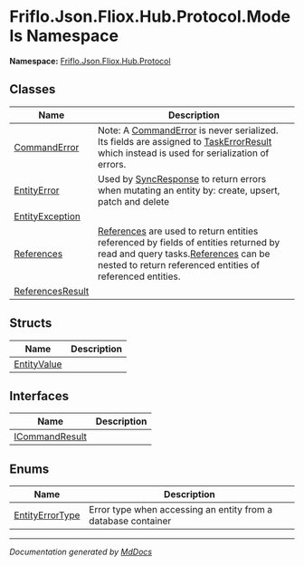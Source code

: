 ﻿<!--  
  <auto-generated>   
    The contents of this file were generated by a tool.  
    Changes to this file may be list if the file is regenerated  
  </auto-generated>   
-->

# Friflo.Json.Fliox.Hub.Protocol.Models Namespace

**Namespace:** [Friflo.Json.Fliox.Hub.Protocol](../index.md)  

## Classes

| Name                                          | Description                                                                                                                                                                                                                           |
| --------------------------------------------- | ------------------------------------------------------------------------------------------------------------------------------------------------------------------------------------------------------------------------------------- |
| [CommandError](CommandError/index.md)         | Note: A [CommandError](CommandError/index.md) is never serialized. Its fields are assigned to [TaskErrorResult](../Tasks/TaskErrorResult/index.md) which instead is used for serialization of errors.                                 |
| [EntityError](EntityError/index.md)           | Used by [SyncResponse](../SyncResponse/index.md) to return errors when mutating an entity by: create, upsert, patch and delete                                                                                                        |
| [EntityException](EntityException/index.md)   |                                                                                                                                                                                                                                       |
| [References](References/index.md)             | [References](References/index.md) are used to return entities referenced by fields of entities returned by read and query tasks.[References](References/index.md) can be nested to return referenced entities of referenced entities. |
| [ReferencesResult](ReferencesResult/index.md) |                                                                                                                                                                                                                                       |

## Structs

| Name                                | Description |
| ----------------------------------- | ----------- |
| [EntityValue](EntityValue/index.md) |             |

## Interfaces

| Name                                      | Description |
| ----------------------------------------- | ----------- |
| [ICommandResult](ICommandResult/index.md) |             |

## Enums

| Name                                        | Description                                                     |
| ------------------------------------------- | --------------------------------------------------------------- |
| [EntityErrorType](EntityErrorType/index.md) | Error type when accessing an entity from a database container   |

___

*Documentation generated by [MdDocs](https://github.com/ap0llo/mddocs)*
